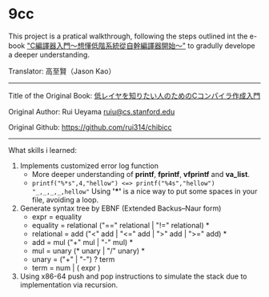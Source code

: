 # 9cc

This project is a pratical walkthrough, following the steps outlined int the e-book ["C編譯器入門～想懂低階系統從自幹編譯器開始～"](https://koshizuow.gitbook.io/compilerbook/) to gradully develope a deeper understanding.

Translator: 高至賢（Jason Kao）

---
Title of the Original Book: [低レイヤを知りたい人のためのCコンパイラ作成入門](https://www.sigbus.info/compilerbook)

Original Author: Rui Ueyama <ruiu@cs.stanford.edu>

Original Github: https://github.com/rui314/chibicc

---
What skills i learned:

1. Implements customized error log function
    - More deeper understanding of **printf**, **fprintf**, **vfprintf** and **va_list**.
    - ```printf("%*s",4,"hellow") <=> printf("%4s","hellow")```
      ```"_,_,_,_,hellow"```
      Using **'*'** is a nice way to put some spaces in your file, avoiding a loop.
2. Generate syntax tree by EBNF (Extended Backus–Naur form)
    -  expr = equality
    -  equality = relational ("==" relational | "!=" relational) $*$
    -  relational = add ("<" add | "<=" add | ">" add | ">=" add) $*$
    - add = mul ("+" mul | "-" mul) $*$
    - mul = unary (* unary | "/" unary) $*$
    - unary = ("+"  | "-") $?$ term
    - term = num | ( expr )
3. Using x86-64 push and pop instructions to simulate the stack due to implementation via recursion.